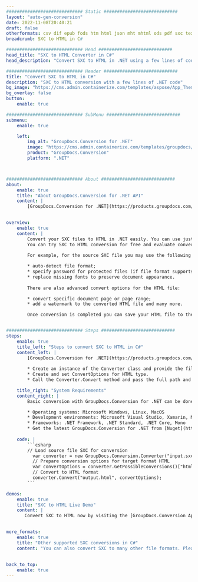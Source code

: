 ```yaml
---
############################# Static ############################
layout: "auto-gen-conversion"
date: 2022-11-08T20:40:21
draft: false
otherformats: csv dif epub fods htm html json mht mhtml ods pdf sxc tex tsv xlam xls xlsb xlsm xlsx xlt xltm xltx xml xps
breadcrumb: SXC to HTML in C#

############################# Head ############################
head_title: "SXC to HTML Converter in C#"
head_description: "Convert SXC to HTML in .NET using a few lines of code. Use the GroupDocs Document Conversion API to convert over 160 file formats."

############################# Header ############################
title: "Convert SXC to HTML in C#"
description: "SXC to HTML conversion with a few lines of .NET code"
bg_image: "https://cms.admin.containerize.com/templates/aspose/App_Themes/V3/images/bg/header1.png"
bg_overlay: false
button:
    enable: true

############################# SubMenu ############################
submenu:
    enable: true

    left:
        img_alt: "GroupDocs.Conversion for .NET"
        image: "https://cms.admin.containerize.com/templates/groupdocs/images/product-logos/90x90-noborder/groupdocs-conversion-net.png"
        product: "GroupDocs.Conversion"
        platform: ".NET"



############################# About ############################
about:
    enable: true
    title: "About GroupDocs.Conversion for .NET API"
    content: |
        [GroupDocs.Conversion for .NET](https://products.groupdocs.com/conversion/net/) can be used to convert Microsoft Word, Excel, PowerPoint, PDF, Visio and other formats. GroupDocs.Conversion is a standalone API that is suitable for back-end and internal systems where high performance is required. It does not depend on any software such as Microsoft or Open Office.
    

overview:
    enable: true
    content: |
        Convert your SXC files to HTML in .NET easily. You can use just a couple of C# code lines in any platform of your choice like - Windows, Linux, macOS.
        You can try SXC to HTML conversion for free and evaluate conversion results quality.  Along with simple file conversion scenarios you can try more advanced options for loading source SXC file and for saving output HTML result. 
        
        For example, for the source SXC file you may use the following load options:

        * auto-detect file format;
        * specify password for protected files (if file format supports it);
        * replace missing fonts to preserve document appearance.
        
        There are also advanced convert options for the HTML file:

        * convert specific document page or page range;
        * add a watermark to the converted HTML file and many more.

        Once conversion is completed you can save your HTML file to the local file path or any third-party storage like FTP, Amazon S3, Google Drive, Dropbox etc. Please note - to convert SXC to HTML there is no need for any additional software installed - like MS Office, Open Office, Adobe Acrobat Reader etc.


############################# Steps ############################
steps:
    enable: true
    title_left: "Steps to convert SXC to HTML in C#"
    content_left: |
        [GroupDocs.Conversion for .NET](https://products.groupdocs.com/conversion/net/) makes it easy for developers to convert a SXC file to HTML with a few lines of code.
        
        * Create an instance of the Converter class and provide the file SXC with the full path
        * Create and set ConvertOptions for HTML type.
        * Call the Converter.Convert method and pass the full path and format (HTML) as a parameter

    title_right: "System Requirements"
    content_right: |
        Basic conversion with GroupDocs.Conversion for .NET can be done in just a few simple steps. Our APIs are supported on all major platforms and operating systems. Before executing the code below, make sure you have the following prerequisites installed on your system.

        * Operating systems: Microsoft Windows, Linux, MacOS
        * Development environments: Microsoft Visual Studio, Xamarin, MonoDevelop
        * Frameworks: .NET Framework, .NET Standard, .NET Core, Mono
        * Get the latest GroupDocs.Conversion for .NET from [Nuget](https://www.nuget.org/packages/groupdocs.conversion)
         
    code: |
        ```csharp    
        // Load source file SXC for conversion
          var converter = new GroupDocs.Conversion.Converter("input.sxc");
          // Prepare conversion options for target format HTML
          var convertOptions = converter.GetPossibleConversions()["html"].ConvertOptions;
          // Convert to HTML format
          converter.Convert("output.html", convertOptions);
        ```

demos:
    enable: true
    title: "SXC to HTML Live Demo"
    content: |
       Convert SXC to HTML now by visiting the [GroupDocs.Conversion App](https://products.groupdocs.app/conversion/family) website. Online demo has the following advantages
          

more_formats:
    enable: true
    title: "Other supported SXC conversions in C#"
    content: "You can also convert SXC to many other file formats. Please see the list below."
       
       
back_to_top:
    enable: true
---
```

